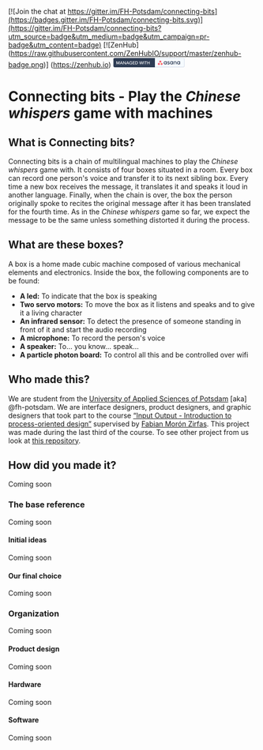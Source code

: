 

[![Join the chat at https://gitter.im/FH-Potsdam/connecting-bits](https://badges.gitter.im/FH-Potsdam/connecting-bits.svg)](https://gitter.im/FH-Potsdam/connecting-bits?utm_source=badge&utm_medium=badge&utm_campaign=pr-badge&utm_content=badge) [![ZenHub] (https://raw.githubusercontent.com/ZenHubIO/support/master/zenhub-badge.png)] (https://zenhub.io) [![Managed with asana](https://raw.githubusercontent.com/FH-Potsdam/connecting-bits/master/documentation/asanabadge.jpg)](https://app.asana.com/-/share?s=80136391129690-GUJvZiI4OufoWMTDhjjkZauXYEhwvhpqUgnTvw22tMr-74348281972886)

# Connecting bits - Play the _Chinese whispers_ game with machines

## What is Connecting bits?
Connecting bits is a chain of multilingual machines to play the _Chinese whispers_ game with. It consists of four boxes situated in a room. Every box can record one person's voice and transfer it to its next sibling box. Every time a new box receives the message, it translates it and speaks it loud in another language. Finally, when the chain is over, the box the person originally spoke to recites the original message after it has been translated for the fourth time. As in the _Chinese whispers_ game so far, we expect the message to be the same unless something distorted it during the process.

## What are these boxes?
A box is a home made cubic machine composed of various mechanical elements and electronics. Inside the box, the following components are to be found:

- **A led:** To indicate that the box is speaking
- **Two servo motors:** To move the box as it listens and speaks and to give it a living character
- **An infrared sensor:** To detect the presence of someone standing in front of it and start the audio recording
- **A microphone:** To record the person's voice
- **A speaker:** To… you know… speak…
- **A particle photon board:** To control all this and be controlled over wifi

## Who made this?
We are student from the [University of Applied Sciences of Potsdam](http://fh-potsdam.de) \[aka] @fh-potsdam. We are interface designers, product designers, and graphic designers that took part to the course [“Input Output - Introduction to process-oriented design”]( https://fhp.incom.org/workspace/6176) supervised by [Fabian Morón Zirfas]( http://fabianmoronzirfas.me/). This project was made during the last third of the course. To see other project from us look at [this repository](https://github.com/FH-Potsdam/steel-ant-input-output).

## How did you made it?
Coming soon

### The base reference
Coming soon

#### Initial ideas
Coming soon

#### Our final choice
Coming soon

### Organization
Coming soon

#### Product design
Coming soon

#### Hardware
Coming soon

#### Software
Coming soon


